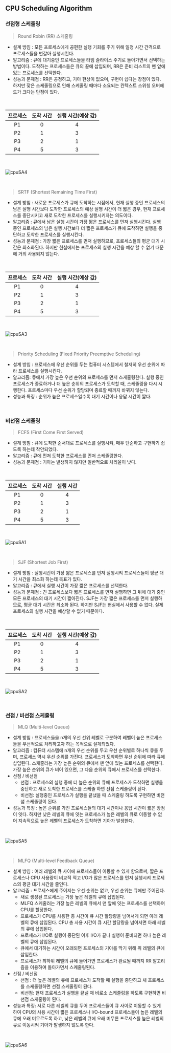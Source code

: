 ## CPU Scheduling Algorithm

### 선점형 스케줄링

> Round Robin (RR) 스케줄링

* 설계 방침 : 모든 프로세스에게 공편한 실행 기회를 주기 위해 일정 시간 간격으로 프로세스들을 번갈아 실행시킨다.
* 알고리즘 : 큐에 대기중인 프로세스들을 타임 슬라이스 주기로 돌아가면서 선택하는 방법이다. 도착하는 프로세스들은 큐의 끝에 삽입되며, RR은 준비 리스트의 맨 앞에 있는 프로세스를 선택한다.
* 성능과 문제점 : RR은 공정하고, 기아 현상이 없으며, 구현이 쉽다는 장점이 있다. 하지만 잦은 스케줄링으로 인해 스케줄링 때마다 소요되는 컨텍스트 스위칭 오버헤드가 크다는 단점이 있다.

<br>

| 프로세스 | 도착 시간 | 실행 시간(예상 값) |
| :------: | :-------: | :----------------: |
|    P1    |     0     |         4          |
|    P2    |     1     |         3          |
|    P3    |     2     |         1          |
|    P4    |     5     |         3          |

<br>

![cpuSA4](https://user-images.githubusercontent.com/68210266/155266642-d3a2ad5f-ad16-45cc-be42-0264817306f6.PNG)

<br>

> SRTF (Shortest Remaining Time First)

* 설계 방침 : 새로운 프로세스가 큐에 도착하는 시점에서, 현재 실행 중인 프로세스의 남은 실행 시간보다 도착한 프로세스의 예상 실행 시간이 더 짧은 경우, 현재 프로세스를 중단시키고 새로 도착한 프로세스를 실행시키자는 의도이다.
* 알고리즘 : 큐에서 남은 실행 시간이 가장 짧은 프로세스를 먼저 실행시킨다. 실행 중인 프로세스의 남은 실행 시간보다 더 짧은 프로세스가 큐에 도착하면 실행을 중단하고 도착한 프로세스를 실행시킨다.
* 성능과 문제점 : 가장 짧은 프로세스를 먼저 실행하므로, 프로세스들의 평균 대기 시간은 최소화된다. 하지만  현실에서는 프로세스의 실행 시간을 예상 할 수 없기 때문에  거의 사용되지 않는다.

<br>

| 프로세스 | 도착 시간 | 실행 시간(예상 값) |
| :------: | :-------: | :----------------: |
|    P1    |     0     |         4          |
|    P2    |     1     |         3          |
|    P3    |     2     |         1          |
|    P4    |     5     |         3          |

<br>

![cpuSA3](https://user-images.githubusercontent.com/68210266/155266641-166c9dcb-6dc1-4b96-9525-f2010f6a9d11.PNG)

<br>

> Priority Scheduling (Fixed Priority Preemptive Scheduling)

* 설계 방침 : 프로세스에 우선 순위를 두는 컴퓨터 시스템에서 철저히 우선 순위에 따라 프로세스를 실행시킨다.
* 알고리즘: 큐에서 가장 높은 우선 순위의 프로세스를 먼저 스케줄링한다. 실행 중인 프로세스가 종료하거나 더 높은 순위의 프로세스가 도착할 때, 스케줄링을 다시 시행한다. 프로세스마다 우선 순위가 할당되며 종료할 때까지 바뀌지 않는다.
* 성능과 특징 : 순위가 높은 프로세스일수록 대기 시간이나 응답 시간이 짧다.



<br>

### 비선점 스케줄링

> FCFS (First Come First Served)

* 설계 방침 : 큐에 도착한 순서대로 프로세스를 실행시켜, 매우 단순하고 구현하기 쉽도록 하는데 착안되었다.
* 알고리즘 : 큐에 먼저 도착한 프로세스를 먼저 스케줄링한다.
* 성능과 문제점 : 기아는 발생하지 않지만 일반적으로 처리율이 낮다.

<br>

| 프로세스 | 도착 시간 | 실행 시간 |
| :------: | :-------: | :-------: |
|    P1    |     0     |     4     |
|    P2    |     1     |     3     |
|    P3    |     2     |     1     |
|    P4    |     5     |     3     |

<br>

![cpuSA1](https://user-images.githubusercontent.com/68210266/155266635-129d50c8-d6b9-4be5-892d-07fde6494507.PNG)

<br>

> SJF (Shortest Job First)

* 설계 방침 : 실행시간이 가장 짧은 프로세스를 먼저 실행시켜 프로세스들이 평균 대기 시간을 최소화 하는데 목표가 있다.
* 알고리즘 : 큐에서 실행 시간이 가장 짧은 프로세스를 선택한다.
* 성능과 문제점 : 긴 프로세스보다 짧은 프로세스를 먼저 실행하면 그 뒤에 대기 중인 모든 프로세스의 대기 시간이 짧아진다. SJF는 가장 짧은 프로세스를 먼저 실행하므로, 평균 대기 시간은 최소화 된다. 하지만 SJF는 현실에서 사용할 수 없다. 실제 프로세스의 실행 시간을 예상할 수 없기 때문이다.

<br>

| 프로세스 | 도착 시간 | 실행 시간(예상 값) |
| :------: | :-------: | :----------------: |
|    P1    |     0     |         4          |
|    P2    |     1     |         3          |
|    P3    |     2     |         1          |
|    P4    |     5     |         3          |

<br>

![cpuSA2](https://user-images.githubusercontent.com/68210266/155266640-0970e461-5964-4fcc-b7b9-139ab8b3361a.PNG)

<br>

### 선점 / 비선점 스케줄링

> MLQ (Multi-level Queue)

* 설계 방침 : 프로세스들을 n개의 우선 선위 레벨로 구분하여 레벨이 높은 프로세스들을 우선적으로 처리하고자 하는 목적으로 설계되었다.
* 알고리즘 : 컴퓨터 시스템에 n개의 우선 순위를 두고 우선 순위별로 하나씩 큐를 두며, 프로세스 역시 우선 순위를 가진다. 프로세스가 도착하면 우선 순위에 따라 큐에 삽입된다. 스케줄러는 가장 높은 순위의 큐에서 맨 앞에 있는 프로세스를 선택한다. 가장 높은 순위의 큐가 비어 있으면, 그 다음 순위의 큐에서 프로세스를 선택한다.
* 선점 / 비선점
  * 선점 : 프로세스의 실행 중에 더 높은 순위의 큐에 프로세스가 도착하면 실행을 중단하고 새로 도착한 프로세스를 스케줄 하면 선점 스케줄링이 된다.
  * 비선점: 실행중인 프로세스가 실행을 끝냈을 때 스케줄링 하도록 구현하면 비전섬 스케줄링이 된다.
* 성능과 특징 : 높은 순위를 가진 프로세스들의 대기 시간이나 응답 시간이 짧은 장점이 잇다. 하지만 낮은 레벨의 큐에 잇는 프로세스가 높은 레벨의 큐로 이동할 수 없어 지속적으로 높은 레벨의 프로세스가 도착하면 기아가 발생한다.

<br>

![cpuSA5](https://user-images.githubusercontent.com/68210266/155267988-50933689-be94-476f-bea5-2f9d50122fda.PNG)

<br>

> MLFQ (Multi-level Feedback Queue)

* 설계 방침 : 여러 레벨의 큐 사이에 프로세스들이 이동할 수 있게 함으로써, 짧은 프로세스나 CPU 사용량이 비교적 적고 I/O가 많은 프로세스를 먼저 실행시켜 프로세스의 평균 대기 시간을 줄인다.
* 알고리즘 : 프로세스에게 주어지는 우선 순위는 없고, 우선 순위는 큐에만 주어진다.
  * 새로 생성된 프로세스는 가장 높은 레벨의 큐에 삽입된다.
  * MLFQ 스케줄러는 가장 높은 레벨의 큐에서 맨 앞에 잇는 프로세스를 선택하여 CPU를 할당한다.
  * 프로세스가 CPU를 사용한 총 시간이 큐 시간 할당량을 넘어서게 되면 아래 레벨의 큐에 삽입된다. CPU 총 사용 시간이 큐 시간 할당량을 넘어서면 아래 레벨의 큐에 삽입된다.
  * 프로세스가 I/O로 실행이 중단된 이후 I/O가 끝나 실행이 준비되면 하나 높은 레벨의 큐에 삽입된다.
  * 큐에서 대기하는 시간이 오래되면 프로세스의 기아를 막기 위해 위 레벨의 큐에 삽입한다.
  * 프로세스가 최하위 레벨의 큐에 들어가면 프로세스가 완료될 때까지 RR 알고리즘을 이용하여 돌아가면서 스케줄링된다.
* 선점 / 비선점
  * 선점 : 더 높은 레벨의 큐에 프로세스가 도착할 때 실행을 중단하고 새 프로세스를 스케줄링하면 선점 스케줄링이 된다.
  * 비선점: 현재 프로세스가 실행을 끝낼 때 비로소 스케줄링을 하도록 구현하면 비선점 스케줄링이 된다.
* 성능과 특징: 서로 다른 레벨의 큐를 두어 프로세스들이 큐 사이로 이동할 수 있게 하여 CPU의 사용 시간이 짧은 프로세스나 I/O-bound 프로세스들이 높은 레벨의 큐에 오래 머무르도록 하고, 낮은 레벨의 큐에 오래 머무른 프로세스를 높은 레벨의 큐로 이동시켜 기아가 발생하지 않도록 한다. 

<br>

![cpuSA6](https://user-images.githubusercontent.com/68210266/155269045-0e904237-6c70-49b1-a1e4-786b606265e7.PNG)